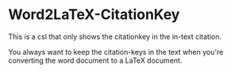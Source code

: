 Word2LaTeX-CitationKey
======================
This is a csl that only shows the citationkey in the in-text citation.

You always want to keep the citation-keys in the text when you're converting the word document to a LaTeX document.
